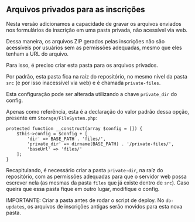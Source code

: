 
## Arquivos privados para as inscrições

Nesta versão adicionamos a capacidade de gravar os arquivos enviados nos formulários de inscrição em uma pasta privada, não acessível via web. 

Dessa maneira, os arquivos ZIP gerados pelas inscrições não são acessíveis por usuários sem as permissões adequadas, mesmo que eles tenham a URL do arquivo.

Para isso, é preciso criar esta pasta para os arquivos privados.

Por padrão, esta pasta fica na raíz do repositório, no mesmo nível da pasta `src` (e por isso inacessível via web) e é chamada `private-files`.

Esta configuração pode ser alterada utilizando a chave `private_dir` do config.

Apenas como referência, esta é a declaração do valor padrão dessa opção, presente em `Storage/FileSystem.php`:

```
protected function __construct(array $config = []) {
    $this->config = $config + [
        'dir' => BASE_PATH . 'files/',
        'private_dir' => dirname(BASE_PATH) . '/private-files/',
        'baseUrl' => 'files/'
    ];
}
```

Recapitulando, é necessário criar a pasta `private-dir`, na raíz do repositório, com as permissões adequadas para que o servidor web possa escrever nela (as mesmas da pasta `files` que já existe dentro de `src`). Caso queira que essa pasta fique em outro lugar, modifique o config.

IMPORTANTE: Criar a pasta antes de rodar o script de deploy. No `db-updates`, os arquivos de inscrições antigas serão movidos para esta nova pasta.
